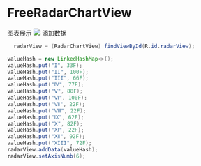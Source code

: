 # FreeRadarChartView
图表展示
![](https://github.com/SaltedFishHan/FreeRadarChartView/raw/master/app/1111.gif)
添加数据
```java
  radarView = (RadarChartView) findViewById(R.id.radarView);

valueHash = new LinkedHashMap<>();
valueHash.put("I", 33F);
valueHash.put("II", 100F);
valueHash.put("III", 66F);
valueHash.put("Ⅳ", 77F);
valueHash.put("Ⅴ", 88F);
valueHash.put("Ⅵ", 100F);
valueHash.put("Ⅶ", 22F);
valueHash.put("Ⅷ", 22F);
valueHash.put("Ⅸ", 62F);
valueHash.put("Ⅹ", 82F);
valueHash.put("Ⅺ", 22F);
valueHash.put("Ⅻ", 92F);
valueHash.put("XIII", 72F);
radarView.addData(valueHash);
radarView.setAxisNumb(6);
```
